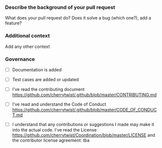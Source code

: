 ### Describe the background of your pull request

What does your pull request do? Does it solve a bug (which one?), add a feature?

### Additional context

Add any other context

### Governance 

- [ ] Documentation is added
- [ ] Test cases are added or updated
- [ ] I've read the contributing document https://github.com/cherrytwist/.github/blob/master/CONTRIBUTING.md
- [ ] I've read and understand the Code of Conduct https://github.com/cherrytwist/.github/blob/master/CODE_OF_CONDUCT.md
- [ ] I understand that any contributions or suggestions I made may make it into the actual code. I've read the License 
     https://github.com/cherrytwist/Coordination/blob/master/LICENSE 
     and the contributor license agreement: tba
 

